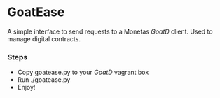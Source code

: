 # GoatEase
A simple interface to send requests to a Monetas *GoatD* client. Used to manage digital contracts.

### Steps
- Copy goatease.py to your *GoatD* vagrant box
- Run ./goatease.py
- Enjoy!

